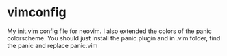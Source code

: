 # vimconfig
My init.vim config file for neovim.
I also extended the colors of the panic colorscheme. You should just install the panic plugin and in .vim folder, find the
panic and replace panic.vim
